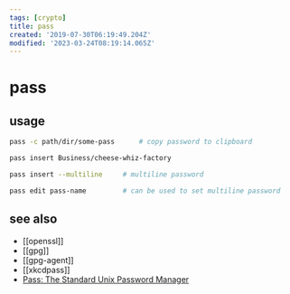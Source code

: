 ```yaml
---
tags: [crypto]
title: pass
created: '2019-07-30T06:19:49.204Z'
modified: '2023-03-24T08:19:14.065Z'
---
```


# pass

## usage
```sh
pass -c path/dir/some-pass      # copy password to clipboard

pass insert Business/cheese-whiz-factory

pass insert --multiline     # multiline password

pass edit pass-name         # can be used to set multiline password
```

## see also
- [[openssl]]
- [[gpg]]
- [[gpg-agent]]
- [[xkcdpass]]
- [Pass: The Standard Unix Password Manager](https://www.passwordstore.org/)
